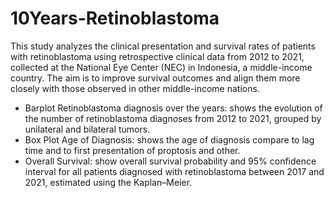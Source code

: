 # 10Years-Retinoblastoma
This study analyzes the clinical presentation and survival rates of patients with retinoblastoma using retrospective clinical data from 2012 to 2021, collected at the National Eye Center (NEC) in Indonesia, a middle-income country. The aim is to improve survival outcomes and align them more closely with those observed in other middle-income nations.

- Barplot Retinoblastoma diagnosis over the years: shows the evolution of the number of retinoblastoma diagnoses from 2012 to 2021, grouped by unilateral and bilateral tumors.
- Box Plot Age of Diagnosis: shows the age of diagnosis compare to lag time and to first presentation of proptosis and other. 
- Overall Survival: show overall survival probability and 95% confidence interval for all patients diagnosed with retinoblastoma between 2017 and 2021, estimated using the Kaplan–Meier.
